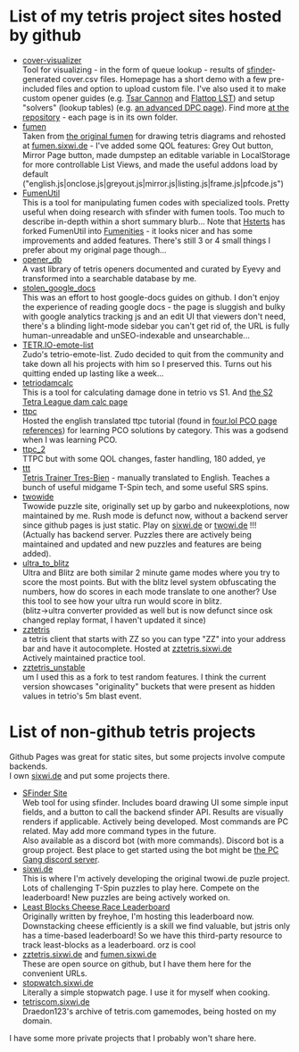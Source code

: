 # List of my tetris project sites hosted by github

- [cover-visualizer](/cover-visualizer)  
    Tool for visualizing - in the form of queue lookup - results of [sfinder](https://github.com/knewjade/solution-finder)-generated cover.csv files. Homepage has a short demo with a few pre-included files and option to upload custom file. I've also used it to make custom opener guides (e.g. [Tsar Cannon](https://swng.github.io/cover-visualizer/tsar_cannon/) and [Flattop LST](https://swng.github.io/cover-visualizer/flattop_lst/)) and setup "solvers" (lookup tables) (e.g. [an advanced DPC page](https://swng.github.io/cover-visualizer/dpc_4/)). Find more [at the repository](https://github.com/swng/cover-visualizer) - each page is in its own folder.
- [fumen](/fumen)  
    Taken from [the original fumen](https://fumen.zui.jp/) for drawing tetris diagrams and rehosted at [fumen.sixwi.de](https://fumen.sixwi.de/) - I've added some QOL features: Grey Out button, Mirror Page button, made dumpstep an editable variable in LocalStorage for more controllable List Views, and made the useful addons load by default ("english.js|onclose.js|greyout.js|mirror.js|listing.js|frame.js|pfcode.js")
- [FumenUtil](/FumenUtil)  
    This is a tool for manipulating fumen codes with specialized tools. Pretty useful when doing research with sfinder with fumen tools. Too much to describe in-depth within a short summary blurb... Note that [Hsterts](https://github.com/hsterts) has forked FumenUtil into [Fumenities](https://hsterts.github.io/Fumenities/) - it looks nicer and has some improvements and added features. There's still 3 or 4 small things I prefer about my original page though...
- [opener_db](/opener_db)  
    A vast library of tetris openers documented and curated by Eyevy and transformed into a searchable database by me.
- [stolen_google_docs](/stolen_google_docs)  
    This was an effort to host google-docs guides on github. I don't enjoy the experience of reading google docs - the page is sluggish and bulky with google analytics tracking js and an edit UI that viewers don't need, there's a blinding light-mode sidebar you can't get rid of, the URL is fully human-unreadable and unSEO-indexable and unsearchable...
- [TETR.IO-emote-list](/TETR.IO-emote-list)  
    Zudo's tetrio-emote-list. Zudo decided to quit from the community and take down all his projects with him so I preserved this. Turns out his quitting ended up lasting like a week...
- [tetriodamcalc](/tetriodamcalc)  
    This is a tool for calculating damage done in tetrio vs S1. And [the S2 Tetra League dam calc page](https://swng.github.io/tetriodamcalc/s2/)
- [ttpc](/ttpc)  
    Hosted the english translated ttpc tutorial (found in [four.lol PCO page references](https://four.lol/perfect-clears/opener#see-also--references)) for learning PCO solutions by category. This was a godsend when I was learning PCO.
- [ttpc_2](/ttpc_2)  
    TTPC but with some QOL changes, faster handling, 180 added, ye
- [ttt](/ttt)  
    [Tetris Trainer Tres-Bien](http://taninkona.web.fc2.com/ttt/) - manually translated to English. Teaches a bunch of useful midgame T-Spin tech, and some useful SRS spins.
- [twowide](/twowide)  
    Twowide puzzle site, originally set up by garbo and nukeexplotions, now maintained by me. Rush mode is defunct now, without a backend server since github pages is just static. Play on [sixwi.de](https://sixwi.de/) or [twowi.de](https://twowi.de/) !!! (Actually has backend server. Puzzles there are actively being maintained and updated and new puzzles and features are being added).
- [ultra_to_blitz](/ultra_to_blitz)  
    Ultra and Blitz are both similar 2 minute game modes where you try to score the most points. But with the blitz level system obfuscating the numbers, how do scores in each mode translate to one another? Use this tool to see how your ultra run would score in blitz.  
    (blitz->ultra converter provided as well but is now defunct since osk changed replay format, I haven't updated it since)
- [zztetris](/zztetris)  
    a tetris client that starts with ZZ so you can type "ZZ" into your address bar and have it autocomplete. Hosted at [zztetris.sixwi.de](https://zztetris.sixwi.de/)  
    Actively maintained practice tool.
- [zztetris_unstable](/zztetris_unstable)  
    um I used this as a fork to test random features. I think the current version showcases "originality" buckets that were present as hidden values in tetrio's 5m blast event.

# List of non-github tetris projects

Github Pages was great for static sites, but some projects involve compute backends.  
I own [sixwi.de](https://sixwi.de/) and put some projects there.

- [SFinder Site](https://sfinder.sixwi.de/)  
    Web tool for using sfinder. Includes board drawing UI some simple input fields, and a button to call the backend sfinder API. Results are visually renders if applicable. Actively being developed. Most commands are PC related. May add more command types in the future.  
    Also available as a discord bot (with more commands). Discord bot is a group project. Best place to get started using the bot might be [the PC Gang discord server](https://discord.gg/HQ3aJM7TJw).
- [sixwi.de](https://sixwi.de/)  
    This is where I'm actively developing the original twowi.de puzle project. Lots of challenging T-Spin puzzles to play here. Compete on the leaderboard! New puzzles are being actively worked on.
- [Least Blocks Cheese Race Leaderboard](https://cheese.sixwi.de/)  
    Originally written by freyhoe, I'm hosting this leaderboard now. Downstacking cheese efficiently is a skill we find valuable, but jstris only has a time-based leaderboard! So we have this third-party resource to track least-blocks as a leaderboard. orz is cool
- [zztetris.sixwi.de](https://zztetris.sixwi.de/) and [fumen.sixwi.de](https://fumen.sixwi.de/)  
    These are open source on github, but I have them here for the convenient URLs.
- [stopwatch.sixwi.de](https://stopwatch.sixwi.de/)  
    Literally a simple stopwatch page. I use it for myself when cooking.
- [tetriscom.sixwi.de](https://tetriscom.sixwi.de/)  
    Draedon123's archive of tetris.com gamemodes, being hosted on my domain.

I have some more private projects that I probably won't share here.